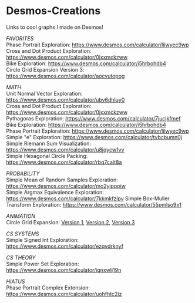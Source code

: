 # Desmos-Creations
Links to cool graphs I made on Desmos!

*FAVORITES*  
Phase Portrait Exploration: <https://www.desmos.com/calculator/lilwyec9wp>  
Cross and Dot Product Exploration: <https://www.desmos.com/calculator/0jxxmckzww>  
Bike Exploration: <https://www.desmos.com/calculator/i5hrbohdb4>  
Circle Grid Expansion Version 3: <https://www.desmos.com/calculator/aocvutopog>

*MATH*  
Unit Normal Vector Exploration: <https://www.desmos.com/calculator/ubv6dhluy0>  
Cross and Dot Product Exploration: <https://www.desmos.com/calculator/0jxxmckzww>  
Pythagoras Exploration: <https://www.desmos.com/calculator/7jucjkfmef>  
Bike Exploration: <https://www.desmos.com/calculator/i5hrbohdb4>  
Phase Portrait Exploration: <https://www.desmos.com/calculator/lilwyec9wp>  
Simple "e" Exploration: <https://www.desmos.com/calculator/tvbcbumn0j>  
Simple Riemann Sum Visualization: <https://www.desmos.com/calculator/u8jqycw1vv>  
Simple Hexagonal Circle Packing: <https://www.desmos.com/calculator/rbq7calt8a>

*PROBABILITY*  
Simple Mean of Random Samples Exploration: <https://www.desmos.com/calculator/mo2yjpppiw>  
Simple Argmax Equivalence Exploration: <https://www.desmos.com/calculator/7kkmkfzlpv>
Simple Box-Muller Transform Exploration: <https://www.desmos.com/calculator/55pmlso9x1>  


*ANIMATION*  
Circle Grid Expansion: [Version 1](https://www.desmos.com/calculator/l7csjqvyzo), [Version 2](https://www.desmos.com/calculator/6mzfubbit8), [Version 3](https://www.desmos.com/calculator/aocvutopog)


*CS SYSTEMS*  
Simple Signed Int Exploration: <https://www.desmos.com/calculator/ezqvdrknyf>  

*CS THEORY*  
Simple Power Set Exploration: <https://www.desmos.com/calculator/iqnxwlj19n>  

*HIATUS*  
Phase Portrait Complex Extension: <https://www.desmos.com/calculator/uohfhtc2iz>  
